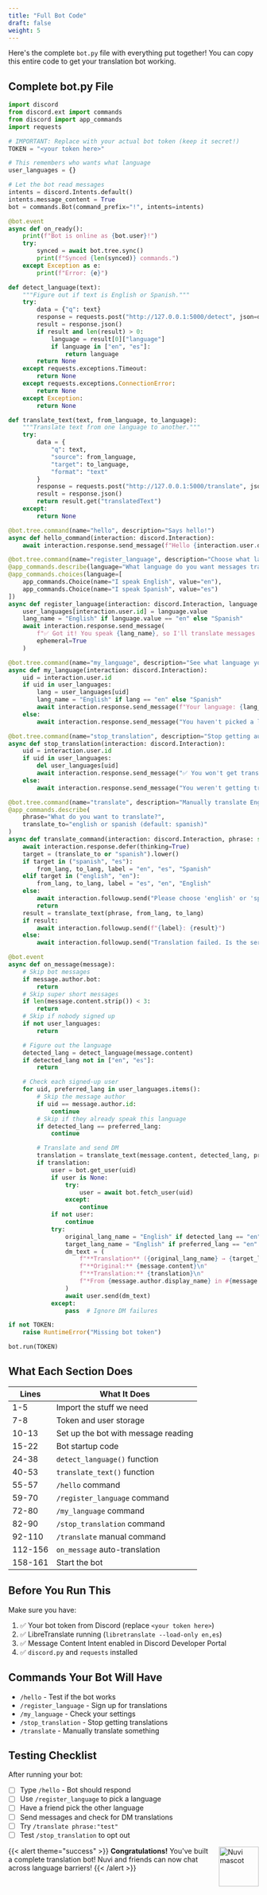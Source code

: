 ```yaml
---
title: "Full Bot Code"
draft: false
weight: 5
---
```


Here's the complete `bot.py` file with everything put together! You can copy this entire code to get your translation bot working.

## Complete bot.py File

```python
import discord
from discord.ext import commands
from discord import app_commands
import requests

# IMPORTANT: Replace with your actual bot token (keep it secret!)
TOKEN = "<your token here>"

# This remembers who wants what language
user_languages = {}

# Let the bot read messages
intents = discord.Intents.default()
intents.message_content = True
bot = commands.Bot(command_prefix="!", intents=intents)

@bot.event
async def on_ready():
    print(f"Bot is online as {bot.user}!")
    try:
        synced = await bot.tree.sync()
        print(f"Synced {len(synced)} commands.")
    except Exception as e:
        print(f"Error: {e}")

def detect_language(text):
    """Figure out if text is English or Spanish."""
    try:
        data = {"q": text}
        response = requests.post("http://127.0.0.1:5000/detect", json=data, timeout=5)
        result = response.json()
        if result and len(result) > 0:
            language = result[0]["language"]
            if language in ["en", "es"]:
                return language
        return None
    except requests.exceptions.Timeout:
        return None
    except requests.exceptions.ConnectionError:
        return None
    except Exception:
        return None

def translate_text(text, from_language, to_language):
    """Translate text from one language to another."""
    try:
        data = {
            "q": text,
            "source": from_language,
            "target": to_language,
            "format": "text"
        }
        response = requests.post("http://127.0.0.1:5000/translate", json=data, timeout=10)
        result = response.json()
        return result.get("translatedText")
    except:
        return None

@bot.tree.command(name="hello", description="Says hello!")
async def hello_command(interaction: discord.Interaction):
    await interaction.response.send_message(f"Hello {interaction.user.display_name}!")

@bot.tree.command(name="register_language", description="Choose what language you speak")
@app_commands.describe(language="What language do you want messages translated TO?")
@app_commands.choices(language=[
    app_commands.Choice(name="I speak English", value="en"),
    app_commands.Choice(name="I speak Spanish", value="es")
])
async def register_language(interaction: discord.Interaction, language: app_commands.Choice[str]):
    user_languages[interaction.user.id] = language.value
    lang_name = "English" if language.value == "en" else "Spanish"
    await interaction.response.send_message(
        f"✅ Got it! You speak {lang_name}, so I'll translate messages into {lang_name} for you!",
        ephemeral=True
    )

@bot.tree.command(name="my_language", description="See what language you chose")
async def my_language(interaction: discord.Interaction):
    uid = interaction.user.id
    if uid in user_languages:
        lang = user_languages[uid]
        lang_name = "English" if lang == "en" else "Spanish"
        await interaction.response.send_message(f"Your language: {lang_name}", ephemeral=True)
    else:
        await interaction.response.send_message("You haven't picked a language yet! Use /register_language", ephemeral=True)

@bot.tree.command(name="stop_translation", description="Stop getting auto-translations")
async def stop_translation(interaction: discord.Interaction):
    uid = interaction.user.id
    if uid in user_languages:
        del user_languages[uid]
        await interaction.response.send_message("✅ You won't get translations anymore.", ephemeral=True)
    else:
        await interaction.response.send_message("You weren't getting translations anyway!", ephemeral=True)

@bot.tree.command(name="translate", description="Manually translate English ↔ Spanish")
@app_commands.describe(
    phrase="What do you want to translate?",
    translate_to="english or spanish (default: spanish)"
)
async def translate_command(interaction: discord.Interaction, phrase: str, translate_to: str | None = None):
    await interaction.response.defer(thinking=True)
    target = (translate_to or "spanish").lower()
    if target in ("spanish", "es"):
        from_lang, to_lang, label = "en", "es", "Spanish"
    elif target in ("english", "en"):
        from_lang, to_lang, label = "es", "en", "English"
    else:
        await interaction.followup.send("Please choose 'english' or 'spanish'")
        return
    result = translate_text(phrase, from_lang, to_lang)
    if result:
        await interaction.followup.send(f"{label}: {result}")
    else:
        await interaction.followup.send("Translation failed. Is the server running?")

@bot.event
async def on_message(message):
    # Skip bot messages
    if message.author.bot:
        return
    # Skip super short messages
    if len(message.content.strip()) < 3:
        return
    # Skip if nobody signed up
    if not user_languages:
        return

    # Figure out the language
    detected_lang = detect_language(message.content)
    if detected_lang not in ["en", "es"]:
        return

    # Check each signed-up user
    for uid, preferred_lang in user_languages.items():
        # Skip the message author
        if uid == message.author.id:
            continue
        # Skip if they already speak this language
        if detected_lang == preferred_lang:
            continue

        # Translate and send DM
        translation = translate_text(message.content, detected_lang, preferred_lang)
        if translation:
            user = bot.get_user(uid)
            if user is None:
                try:
                    user = await bot.fetch_user(uid)
                except:
                    continue
            if not user:
                continue
            try:
                original_lang_name = "English" if detected_lang == "en" else "Spanish"
                target_lang_name = "English" if preferred_lang == "en" else "Spanish"
                dm_text = (
                    f"**Translation** ({original_lang_name} → {target_lang_name})\n"
                    f"**Original:** {message.content}\n"
                    f"**Translation:** {translation}\n"
                    f"*From {message.author.display_name} in #{message.channel.name}*\n\n"
                )
                await user.send(dm_text)
            except:
                pass  # Ignore DM failures

if not TOKEN:
    raise RuntimeError("Missing bot token")

bot.run(TOKEN)
```

## What Each Section Does

| Lines | What It Does |
|-------|--------------|
| 1-5 | Import the stuff we need |
| 7-8 | Token and user storage |
| 10-13 | Set up the bot with message reading |
| 15-22 | Bot startup code |
| 24-38 | `detect_language()` function |
| 40-53 | `translate_text()` function |
| 55-57 | `/hello` command |
| 59-70 | `/register_language` command |
| 72-80 | `/my_language` command |
| 82-90 | `/stop_translation` command |
| 92-110 | `/translate` manual command |
| 112-156 | `on_message` auto-translation |
| 158-161 | Start the bot |

## Before You Run This

Make sure you have:
1. ✅ Your bot token from Discord (replace `<your token here>`)
2. ✅ LibreTranslate running (`libretranslate --load-only en,es`)
3. ✅ Message Content Intent enabled in Discord Developer Portal
4. ✅ `discord.py` and `requests` installed

## Commands Your Bot Will Have

- `/hello` - Test if the bot works
- `/register_language` - Sign up for translations
- `/my_language` - Check your settings
- `/stop_translation` - Stop getting translations
- `/translate` - Manually translate something

## Testing Checklist

After running your bot:
- [ ] Type `/hello` - Bot should respond
- [ ] Use `/register_language` to pick a language
- [ ] Have a friend pick the other language
- [ ] Send messages and check for DM translations
- [ ] Try `/translate phrase:"test"`
- [ ] Test `/stop_translation` to opt out

{{< alert theme="success" >}}
<img src="../../media/NF_mascot.jpg" alt="Nuvi mascot" width="80" style="float:right;margin:0 0 8px 12px;" />
<strong>Congratulations!</strong> You've built a complete translation bot! Nuvi and friends can now chat across language barriers!
{{< /alert >}}
